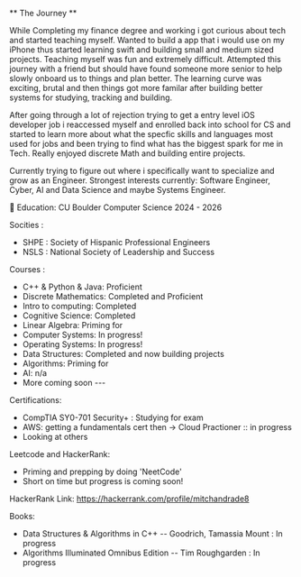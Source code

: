 
** The Journey **

While Completing my finance degree and working i got curious about tech and started teaching myself. Wanted to build a app that i would use on my iPhone thus started learning swift and building small and medium sized projects. Teaching myself was fun and extremely difficult. Attempted this journey with a friend but should have found someone more senior to help slowly onboard us to things and plan better. The learning curve was exciting, brutal and then things got more familar after building better systems for studying, tracking and building.  

After going through a lot of rejection trying to get a entry level iOS developer job i reaccessed myself and enrolled back into school for CS and started to learn more about what the specfic skills and languages most used for jobs and been trying to find what has the biggest spark for me in Tech.  Really enjoyed discrete Math and building entire projects.

Currently trying to figure out where i specifically want to specialize and grow as an Engineer. Strongest interests currently: Software Engineer, Cyber, AI and Data Science and maybe Systems Engineer.


 🦬 Education: CU Boulder Computer Science 2024 - 2026


 Socities : 
 * SHPE : Society of Hispanic Professional Engineers
 * NSLS : National Society of Leadership and Success


Courses :
 - C++ & Python & Java: Proficient
 - Discrete Mathematics: Completed and Proficient
 - Intro to computing: Completed
 - Cognitive Science: Completed
 - Linear Algebra: Priming for
 - Computer Systems: In progress!
 - Operating Systems: In progress!
 - Data Structures: Completed and now building projects
 - Algorithms: Priming for
 - AI: n/a
 - More coming soon ---

Certifications:
- CompTIA SY0-701 Security+ : Studying for exam
- AWS: getting a fundamentals cert then -> Cloud Practioner :: in progress
- Looking at others

Leetcode and HackerRank: 
- Priming and prepping by doing 'NeetCode'
- Short on time but progress is coming soon!
  
HackerRank Link:
https://hackerrank.com/profile/mitchandrade8

Books:
- Data Structures & Algorithms in C++ -- Goodrich, Tamassia Mount  : In progress
- Algorithms Illuminated Omnibus Edition -- Tim Roughgarden        : In progress
 

